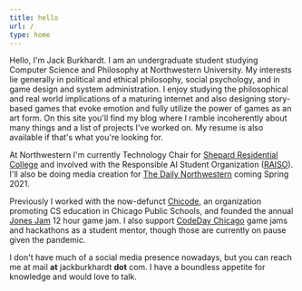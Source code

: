 ```yaml
---
title: hello
url: /
type: home
---
```



Hello, I'm Jack Burkhardt. I am an undergraduate student studying Computer Science and Philosophy at Northwestern University. My interests lie generally in political and ethical philosophy, social psychology, and in game design and system administration. I enjoy studying the philosophical and real world implications of a maturing internet and also designing story-based games that evoke emotion and fully utilize the power of games as an art form.  On this site you'll find my blog where I ramble incoherently about many things and a list of projects I've worked on. My resume is also available if that's what you're looking for.
 
At Northwestern I'm currently Technology Chair for [Shepard Residential College](https://shepardrc.com/) and involved with the Responsible AI Student Organization ([RAISO](https://twitter.com/raisotweets)). I'll also be doing media creation for [The Daily Northwestern](https://dailynorthwestern.com/) coming Spring 2021.
 
Previously I worked with the now-defunct [Chicode](https://chicode.org/), an organization promoting CS education in Chicago Public Schools, and founded the annual [Jones Jam](https://jonesjam.org/) 12 hour game jam. I also support [CodeDay Chicago](https://event.codeday.org/chicago) game jams and hackathons as a student mentor, though those are currently on pause given the pandemic.
 
I don't have much of a social media presence nowadays, but you can reach me at mail **at** jackburkhardt **dot** com. I have a boundless appetite for knowledge and would love to talk.